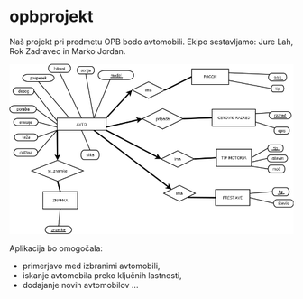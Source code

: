 # opbprojekt

Naš projekt pri predmetu OPB bodo avtomobili. Ekipo sestavljamo: Jure Lah, Rok Zadravec in Marko Jordan.

![ER diagram](ER_Diagram_zelonovo.png)

Aplikacija bo omogočala:
- primerjavo med izbranimi avtomobili,
- iskanje avtomobila preko ključnih lastnosti,
- dodajanje novih avtomobilov 
...
